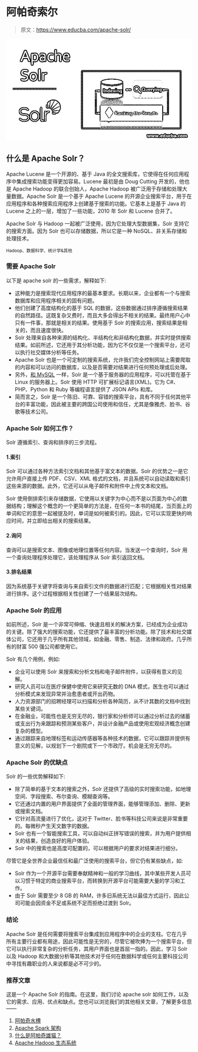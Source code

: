 # 阿帕奇索尔

> 原文：<https://www.educba.com/apache-solr/>

![Apache Solr](img/f6c9b7fb0f4ce510cac18d849755cc2b.png)



## 什么是 Apache Solr？

Apache Lucene 是一个开源的、基于 Java 的全文搜索库，它使得在任何应用程序中集成搜索功能变得更加容易。Lucene 最初是由 Doug Cutting 开发的，他也是 Apache Hadoop 的联合创始人，Apache Hadoop 被广泛用于存储和处理大量数据。Apache Solr 是一个基于 Apache Lucene 的开源企业搜索平台，用于在应用程序和各种搜索应用程序上创建基于搜索的功能。它基本上是基于 Java 的 Lucene 之上的一层，增加了一些功能，2010 年 Solr 和 Lucene 合并了。

Apache Solr 与 Hadoop 一起被广泛使用，因为它处理大型数据集，Solr 支持它的搜索方面。因为 Solr 也可以存储数据，所以它是一种 NoSQL、非关系存储和处理技术。

<small>Hadoop、数据科学、统计学&其他</small>

### 需要 Apache Solr

以下是 apache solr 的一些需求，解释如下:

*   这种能力是搜索现代应用程序的最基本要求。长期以来，企业都有一个与搜索数据库和应用程序相关的固有问题。
*   他们创建了高度结构化的基于 SQL 的数据，这些数据通过排序遵循搜索结果的自然路径。这既复杂又费时，而且大多会得出不相关的结果。最终用户心中只有一件事，那就是相关的结果。使用基于 Solr 的搜索应用，搜索结果是相关的，而且速度很快。
*   Solr 处理来自各种来源的结构化、半结构化和非结构化数据，并实时提供搜索结果。如前所述，它还用于其分析功能，因为它不仅仅是一个搜索平台，还可以执行社交媒体分析等任务。
*   Apache Solr 也是一个可定制的搜索系统，允许我们完全控制网站上需要爬取的内容和可以访问的数据库，以及是否需要对结果进行任何预处理或后处理。
*   另外，[和 MySQL](https://www.educba.com/what-is-mysql/) 一样，Solr 是一个基于服务器的应用程序，可以托管在基于 Linux 的服务器上。Solr 使用 HTTP 可扩展标记语言(XML)。它为 C#、PHP、Python 和 Ruby 等编程语言提供了 JSON APIs 和库。
*   简而言之，Solr 是一个陈旧、可靠、容错的搜索平台，具有不同于任何其他平台的丰富功能，因此被主要的跨国公司使用和信任，尤其是像雅虎、脸书、谷歌等技术公司。

### Apache Solr 如何工作？

Solr 遵循索引、查询和排序的三步流程。

#### 1.索引

Solr 可以通过各种方法索引文档和其他基于富文本的数据。Solr 的优势之一是它允许用户直接上传 PDF、CSV、XML 格式的文档，并且系统可以自动读取和索引这些来源的数据。此外，它还可以从电子邮件和附件中上传文本和文档。

Solr 使用倒排索引来存储数据，它使用以关键字为中心而不是以页面为中心的数据结构；理解这个概念的一个更简单的方法是，在任何一本书的结尾，当页面上的单词和它的意思一起被提及时，单词是如何被索引的。因此，它可以实现更快的响应时间，并立即给出相关的搜索结果。

#### 2.询问

查询可以是搜索文本、图像或地理位置等任何内容。当发送一个查询时，Solr 用一个查询处理程序处理它，该处理程序从 Solr 索引返回文档。

#### 3.排名结果

因为系统基于关键字将查询与来自索引文件的数据进行匹配；它根据相关性对结果进行排序。这个过程根据相关性创建了一个结果层次结构。

### Apache Solr 的应用

如前所述，Solr 是一个非常可伸缩、快速且相关的解决方案，已经成为企业成功的关键。除了强大的搜索功能，它还提供了最丰富的分析功能。除了技术和社交媒体公司，它还用于几乎所有其他领域，如金融、零售、制造、法律和政府。几乎所有的财富 500 强公司都使用它。

Solr 有几个用例，例如:

*   企业可以使用 Solr 来搜索和分析文档和电子邮件附件，以获得有意义的见解。
*   研究人员可以在医疗保健中使用它来研究无数的 DNA 模式，医生也可以通过分析模式来发现异常并治愈患者或开出药物。
*   人力资源部门的招聘经理可以扫描和分析各种简历，从不计其数的文档中找到某些关键词。
*   在金融业，可能性也是无穷无尽的，银行家和分析师可以通过分析过去的储蓄或支出行为来跟踪和预测某些客户，并设计金融产品或使用宏观经济概念创建复杂的模型。
*   通过跟踪来自地理标签和运动传感器等各种技术的数据，它可以跟踪并提供有意义的见解，以规划下一个剧院或下一个市政厅。机会是无穷无尽的。

### Apache Solr 的优缺点

Solr 的一些优势解释如下:

*   除了简单的基于文本的搜索之外，Solr 还提供了高级的实时搜索功能，如地理空间、字段搜索、布尔查询、模糊查询等。
*   它还通过内置的用户界面提供了全面的管理界面，能够管理添加、删除、更新或搜索文档。
*   它针对高流量进行了优化，这对于 Twitter、脸书等科技公司来说是非常重要的。每微秒产生天文数字的数据。
*   Solr 也有一个智能搜索工具，可以自动纠正拼写错误的搜索，并为用户提供相关的结果，创造良好的用户体验。
*   Solr 中的搜索也是高度可配置的，可以根据用户的要求对结果进行细分。

尽管它是全世界企业最信任和最广泛使用的搜索平台，但它仍有某些缺点，如:

*   Solr 作为一个开源平台需要奉献精神和一般的学习曲线，其中某些开发人员可以习惯于特定的商业搜索平台，而转换到开源平台可能需要大量的学习和工作。
*   由于 Solr 需要至少 8 GB 的 RAM，许多旧系统无法以最佳方式运行，因此公司可能会因资金不足或系统不足而拒绝过渡到 Solr。

### 结论

Apache Solr 是任何需要将搜索平台集成到应用程序中的企业的支柱。它在几乎所有主要行业都有用途，因此可能性是无穷的，尽管它被吹捧为一个搜索平台，但它可以执行非常复杂的分析任务，其用户界面也是首屈一指的。因此，学习 Solr 以及 Hadoop 和大数据分析等其他技术对于任何在数据科学或任何主要科技公司中寻找有趣职业的人来说都是必不可少的。

### 推荐文章

这是一个 Apache Solr 的指南。在这里，我们讨论 apache solr 如何工作，以及它的需求、应用、优点和缺点。您也可以浏览我们的其他相关文章，了解更多信息——

1.  [阿帕奇水槽](https://www.educba.com/apache-flume/)
2.  [Apache Spark 架构](https://www.educba.com/apache-spark-architecture/)
3.  [什么是阿帕奇雄猫？](https://www.educba.com/what-is-apache-tomcat/)
4.  [Apache Hadoop 生态系统](https://www.educba.com/apache-hadoop-ecosystem/)






